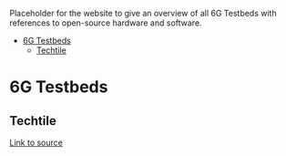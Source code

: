 Placeholder for the website to give an overview of all 6G Testbeds with references to open-source hardware and software.

- [6G Testbeds](#6g-testbeds)
  * [Techtile](#techtile)
  
# 6G Testbeds

## Techtile

[Link to source](https://github.com/techtile-by-dramco)
